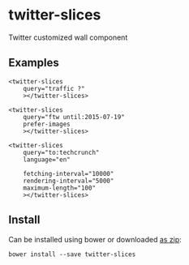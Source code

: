 # twitter-slices

Twitter customized wall component

## Examples

```
<twitter-slices
    query="traffic ?"
    ></twitter-slices>
```

```
<twitter-slices
    query="ftw until:2015-07-19"
    prefer-images
    ></twitter-slices>
```

```
<twitter-slices
    query="to:techcrunch"
    language="en"
    
    fetching-interval="10000"
    rendering-interval="5000"
    maximum-length="100"
    ></twitter-slices>
```

## Install

Can be installed using bower or downloaded [as zip](https://github.com/p2kmgcl/slices/archive/master.zip):

```
bower install --save twitter-slices
```
